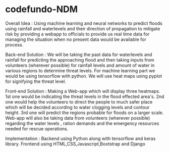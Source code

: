 # codefundo-NDM

Overall Idea : Using machine learning and neural networks to predict floods using rainfall and waterlevels and their direction of propagation to mitigate risk by providing a webapp to officials to provide us real time data for managing the situation when no present data would be available for process.

Back-end Solution : We will be taking the past data for waterlevels and rainfall for predicting the approaching flood and then taking inputs from volunteers (wherever possible) for rainfall levels and amount of water in various regions to determine threat levels. For machine learning part we would be using tensorflow with python. We will use heat maps using pyplot for signifying the threat level.

Front-end Solution : Making a Web-app which will display three heatmaps. 1st one  would be indicating the threat levels in the flood effected area's. 2nd one would help the volunteers to direct the people to much safer place which will be decided according to water clogging levels and contour height. 3rd one will predict the regions probable for floods on a larger scale.
Web-app will also be taking data from volunteers (wherever possible) regarding the water levels , ration demands and the emergency resources needed for rescue operations.

Implementation : Backend using Python along with tensorflow and keras library.
                 Frontend using HTML,CSS,Javascript,Bootstrap and Django
